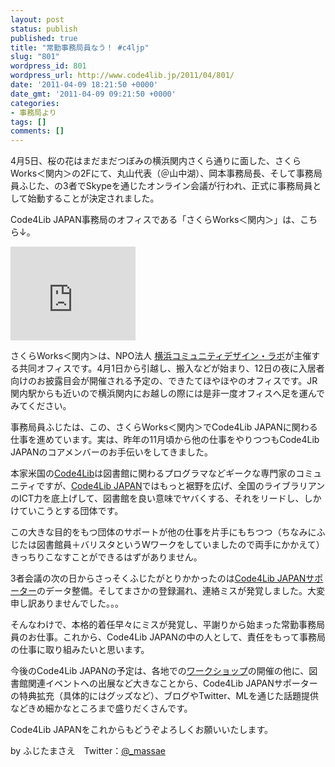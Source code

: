 ```yaml
---
layout: post
status: publish
published: true
title: "常勤事務局員なう！ #c4ljp"
slug: "801"
wordpress_id: 801
wordpress_url: http://www.code4lib.jp/2011/04/801/
date: '2011-04-09 18:21:50 +0000'
date_gmt: '2011-04-09 09:21:50 +0000'
categories:
- 事務局より
tags: []
comments: []
---
```

<div class="section">
<p>4月5日、桜の花はまだまだつぼみの横浜関内さくら通りに面した、さくらWorks＜関内＞の2Fにて、丸山代表（＠山中湖）、岡本事務局長、そして事務局員ふじた、の3者でSkypeを通じたオンライン会議が行われ、正式に事務局員として始動することが決定されました。</p>
<p>Code4Lib JAPAN事務局のオフィスである「さくらWorks＜関内＞」は、こちら&darr;。</p>
<p><iframe src="http://map.hatena.ne.jp/frame?x=139.637834&y=35.446687&type=map&width=200&height=150" name="map" marginwidth="0" marginheight="0" vspace="0" hspace="0" frameborder="0" height="150" scrolling="no" width="200"><a href="http://map.hatena.ne.jp/?x=139.637834&y=35.446687&z=4" target="_blank">map:X139.637834y35.446687:map</a></iframe></p>
<p>さくらWorks＜関内＞は、NPO法人 <a href="http://yokohamalab.jp/" target="_blank">横浜コミュニティデザイン・ラボ</a>が主催する共同オフィスです。4月1日から引越し、搬入などが始まり、12日の夜に入居者向けのお披露目会が開催される予定の、できたてほやほやのオフィスです。JR関内駅からも近いので横浜関内にお越しの際には是非一度オフィスへ足を運んでみてください。</p>
<p>事務局員ふじたは、この、さくらWorks＜関内＞でCode4Lib JAPANに関わる仕事を進めています。実は、昨年の11月頃から他の仕事をやりつつもCode4Lib JAPANのコアメンバーのお手伝いをしてきました。</p>
<p>本家米国の<a href="http://code4lib.org/" target="_blank">Code4Lib</a>は図書館に関わるプログラマなどギークな専門家のコミュニティですが、<a href="http://www.code4lib.jp/" target="_blank">Code4Lib JAPAN</a>ではもっと裾野を広げ、全国のライブラリアンのICT力を底上げして、図書館を良い意味でヤバくする、それをリードし、しかけていこうとする団体です。</p>
<p>この大きな目的をもつ団体のサポートが他の仕事を片手にもちつつ（ちなみにふじたは図書館員＋バリスタというWワークをしていましたので両手にかかえて）きっちりこなすことができるはずがありません。</p>
<p>3者会議の次の日からさっそくふじたがとりかかったのは<a href="http://www.code4lib.jp/membership/" target="_blank">Code4Lib JAPANサポーター</a>のデータ整備。そしてまさかの登録漏れ、連絡ミスが発覚しました。大変申し訳ありませんでした。。。</p>
<p>そんなわけで、本格的着任早々にミスが発覚し、平謝りから始まった常勤事務局員のお仕事。これから、Code4Lib JAPANの中の人として、責任をもって事務局の仕事に取り組みたいと思います。</p>
<p>今後のCode4Lib JAPANの予定は、各地での<a href="http://www.code4lib.jp/category/instructions/" target="_blank">ワークショップ</a>の開催の他に、図書館関連イベントへの出展など大きなことから、Code4Lib JAPANサポーターの特典拡充（具体的にはグッズなど）、ブログやTwitter、MLを通じた話題提供などきめ細かなところまで盛りだくさんです。</p>
<p>Code4Lib JAPANをこれからもどうぞよろしくお願いいたします。</p>
<p>by ふじたまさえ　Twitter：<a href="http://twitter.com/_massae" target="_blank">@_massae</a></p>
</div>
